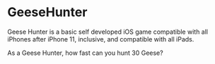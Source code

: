 # GeeseHunter
Geese Hunter is a basic self developed iOS game compatible with all iPhones after iPhone 11, inclusive, and compatible with all iPads.

As a Geese Hunter, how fast can you hunt 30 Geese?
